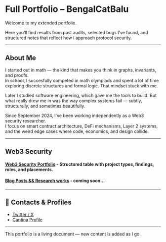# Full Portfolio – BengalCatBalu

Welcome to my extended portfolio.

Here you’ll find results from past audits, selected bugs I’ve found, and structured notes that reflect how I approach protocol security.

---

## About Me

I started out in math — the kind that makes you think in graphs, invariants, and proofs.  
In school, I succesfully competed in math olympiads and spent a lot of time exploring discrete structures and formal logic. That mindset stuck with me.

Later I studied software engineering, which gave me the tools to build. But what really drew me in was the way complex systems fail — subtly, structurally, and sometimes beautifully.

Since September 2024, I've been working independently as a Web3 security researcher.  
I focus on smart contract architecture, DeFi mechanisms, Layer 2 systems, and the weird edge cases where code, economics, and design collide.

---

## Web3 Security

#### [Web3 Security Portfolio](./Web3_Security_Portfolio.md) - Structured table with project types, findings, roles, and placements.

#### [Blog Posts && Research works](./) - coming soon...

---

## 🔗 Contacts & Profiles

- [Twitter / X](https://twitter.com/BengalCatBalu)  
- [Cantina Profile](https://cantina.xyz/researchers/bengalcatbalu)

---

This portfolio is a living document — new content is added as I go.
